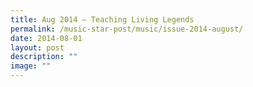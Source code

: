 ```yaml
---
title: Aug 2014 – Teaching Living Legends
permalink: /music-star-post/music/issue-2014-august/
date: 2014-08-01
layout: post
description: ""
image: ""
---
```

